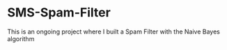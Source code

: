 # SMS-Spam-Filter
This is an ongoing project where I built a Spam Filter with the Naive Bayes algorithm
